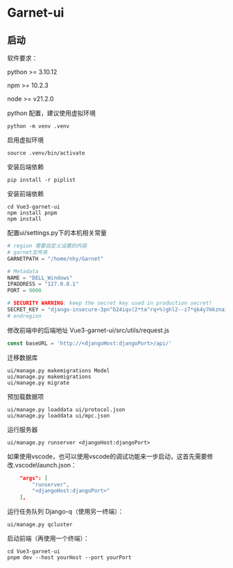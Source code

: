 # Garnet-ui

## 启动

软件要求：

python >= 3.10.12

npm >= 10.2.3

node >= v21.2.0

python 配置，建议使用虚拟环境

```shell
python -m venv .venv
```

启用虚拟环境

```shell
source .venv/bin/activate
```

安装后端依赖

```shell
pip install -r piplist
```

安装前端依赖

```shell
cd Vue3-garnet-ui
npm install pnpm
npm install
```

配置ui/settings.py下的本机相关常量

```python
# region 需要自定义设置的内容
# garnet文件夹
GARNETPATH = "/home/nhy/Garnet"

# Metadata
NAME = "DELL_Windows"
IPADDRESS = "127.0.0.1"
PORT = 9000

# SECURITY WARNING: keep the secret key used in production secret!
SECRET_KEY = "django-insecure-3pn^b24iqv(2*ta^rq+%)ghl2--z7*qk4y7mkznai16_jx&@c8"
# endregion
```

修改前端中的后端地址 Vue3-garnet-ui/src/utils/request.js

```javascript
const baseURL = 'http://<djangoHost:djangoPort>/api/'
```

迁移数据库

```shell
ui/manage.py makemigrations Model
ui/manage.py makemigrations
ui/manage.py migrate
```

预加载数据项

```shell
ui/manage.py loaddata ui/protocol.json
ui/manage.py loaddata ui/mpc.json
```

运行服务器

```shell
ui/manage.py runserver <djangoHost:djangoPort>
```

如果使用vscode，也可以使用vscode的调试功能来一步启动，这首先需要修改.vscode\launch.json：

```json
    "args": [
        "runserver",
        "<djangoHost:djangoPort>"
    ],
```

运行任务队列 Django-q（使用另一终端）：

```shell
ui/manage.py qcluster
```

启动前端（再使用一个终端）：

```shell
cd Vue3-garnet-ui
pnpm dev --host yourHost --port yourPort
```
